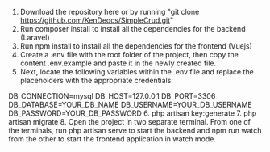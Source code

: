 1. Download the repository here or by running "git clone https://github.com/KenDeocs/SimpleCrud.git"
2. Run composer install to install all the dependencies for the backend (Laravel)
3. Run npm install to install all the dependencies for the frontend (Vuejs)
4. Create a .env file with the root folder of the project, then copy the content .env.example and paste it in the newly created file.
5. Next, locate the following variables within the .env file and replace the placeholders with the appropriate credentials:

DB_CONNECTION=mysql
DB_HOST=127.0.0.1
DB_PORT=3306
DB_DATABASE=YOUR_DB_NAME
DB_USERNAME=YOUR_DB_USERNAME
DB_PASSWORD=YOUR_DB_PASSWORD
6. php artisan key:generate
7. php artisan migrate
8. Open the project in two separate terminal. From one of the terminals, run php artisan serve to start the backend and npm run watch from the other to start the frontend application in watch mode.
